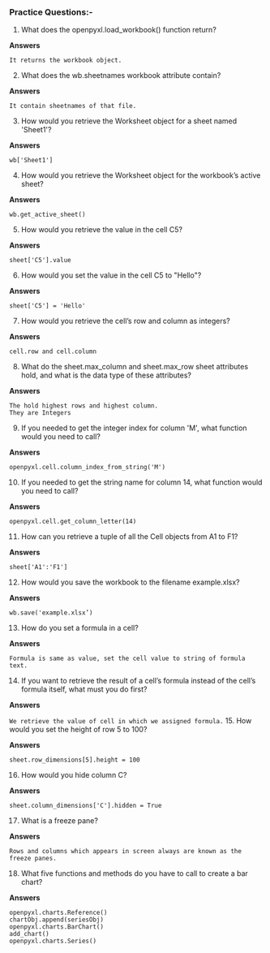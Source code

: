 
### Practice Questions:-

1. What does the openpyxl.load_workbook() function return?

**Answers**

```It returns the workbook object.```

2. What does the wb.sheetnames workbook attribute contain?

**Answers**

```It contain sheetnames of that file.```

3. How would you retrieve the Worksheet object for a sheet named 'Sheet1'?

**Answers**

```wb['Sheet1']```

4. How would you retrieve the Worksheet object for the workbook’s active sheet?

**Answers**

```wb.get_active_sheet()```

5. How would you retrieve the value in the cell C5?

**Answers**

```sheet['C5'].value```

6. How would you set the value in the cell C5 to "Hello"?

**Answers**

```sheet['C5'] = 'Hello'```

7. How would you retrieve the cell’s row and column as integers?

**Answers**

```cell.row and cell.column```

8. What do the sheet.max_column and sheet.max_row sheet attributes hold, and what is the data type of these attributes?

**Answers**

```
The hold highest rows and highest column.
They are Integers
```

9. If you needed to get the integer index for column 'M', what function would you need to call?

**Answers**

```openpyxl.cell.column_index_from_string('M')```

10. If you needed to get the string name for column 14, what function would you need to call?

**Answers**

```openpyxl.cell.get_column_letter(14)```

11. How can you retrieve a tuple of all the Cell objects from A1 to F1?

**Answers**

```sheet['A1':'F1']```

12. How would you save the workbook to the filename example.xlsx?

**Answers**

```wb.save('example.xlsx’)```

13. How do you set a formula in a cell?

**Answers**

```Formula is same as value, set the cell value to string of formula text.```

14. If you want to retrieve the result of a cell’s formula instead of the cell’s formula itself, what must you do first?

**Answers**

```We retrieve the value of cell in which we assigned formula.```
15. How would you set the height of row 5 to 100?

**Answers**

```sheet.row_dimensions[5].height = 100```

16. How would you hide column C?

**Answers**

```sheet.column_dimensions['C'].hidden = True```

17. What is a freeze pane?

**Answers**

```Rows and columns which appears in screen always are known as the freeze panes.```

18. What five functions and methods do you have to call to create a bar chart?

**Answers**
```
openpyxl.charts.Reference()
chartObj.append(seriesObj)
openpyxl.charts.BarChart()
add_chart()
openpyxl.charts.Series()
```
